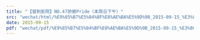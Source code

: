 ```yaml
---
title: "【冒刺影院】NO.47骄傲Pride（本周日下午）"
src: "wechat/html/%E9%85%B7%E5%84%BF%E8%AE%BA%E5%9D%9B_2015-09-15_%E3%80%90%E5%86%92%E5%88%BA%E5%BD%B1%E9%99%A2%E3%80%91NO.47%E9%AA%84%E5%82%B2Pride%EF%BC%88%E6%9C%AC%E5%91%A8%E6%97%A5%E4%B8%8B%E5%8D%88%EF%BC%89.html"
date: 2015-09-15
pdf: "wechat/pdf/%E9%85%B7%E5%84%BF%E8%AE%BA%E5%9D%9B_2015-09-15_%E3%80%90%E5%86%92%E5%88%BA%E5%BD%B1%E9%99%A2%E3%80%91NO.47%E9%AA%84%E5%82%B2Pride%EF%BC%88%E6%9C%AC%E5%91%A8%E6%97%A5%E4%B8%8B%E5%8D%88%EF%BC%89.pdf"
---
```

